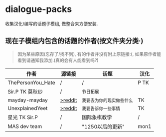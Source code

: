 # dialogue-packs
收集汉化/编写的话题子模组, 做整合来方便安装.
## 现在子模组内包含的话题的作者(按文件夹分类·)
>因为某些原因(忘存了/找不到), 有的作者并没有附上原链接:(, 如果原作者能看到请通知我添加.(真的会有人能看到吗?)


|作者 | 源链接|话题 |汉化|
|-------------| --------------| ------------- | ------------------ |
|ThePersonYou_Hate| /|/ |  P TK |
| Sir.P TK 莫秋纱 | /|`节日拓展` |
|mayday-mayday|[>reddit](https://www.reddit.com/r/MASFandom/comments/rvp5c4/another_small_background_project_id_been_working/)|`我要去为你的现实做些什么`| TK|
|UnexplainedYeet|[>reddit](https://www.reddit.com/user/UnexplainedYeet)|`我要告诉你一些事情`|TK|
|星光 TK Sir.P|/|国际象棋教学|/|
|MAS dev team|/|"1250以后的更新"|mon1|
